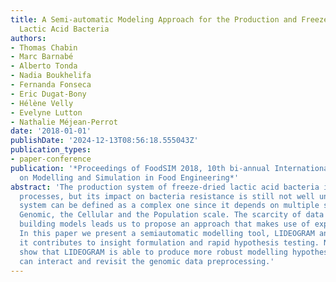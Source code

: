```yaml
---
title: A Semi-automatic Modeling Approach for the Production and Freeze-drying of
  Lactic Acid Bacteria
authors:
- Thomas Chabin
- Marc Barnabé
- Alberto Tonda
- Nadia Boukhelifa
- Fernanda Fonseca
- Eric Dugat-Bony
- Hélène Velly
- Evelyne Lutton
- Nathalie Méjean-Perrot
date: '2018-01-01'
publishDate: '2024-12-13T08:56:18.555043Z'
publication_types:
- paper-conference
publication: '*Proceedings of FoodSIM 2018, 10th bi-annual International Conference
  on Modelling and Simulation in Food Engineering*'
abstract: 'The production system of freeze-dried lactic acid bacteria involves several
  processes, but its impact on bacteria resistance is still not well understood. This
  system can be defined as a complex one since it depends on multiple scales: the
  Genomic, the Cellular and the Population scale. The scarcity of data available for
  building models leads us to propose an approach that makes use of expert knowledge.
  In this paper we present a semiautomatic modelling tool, LIDEOGRAM and discuss how
  it contributes to insight formulation and rapid hypothesis testing. New results
  show that LIDEOGRAM is able to produce more robust modelling hypotheses when experts
  can interact and revisit the genomic data preprocessing.'
---
```

